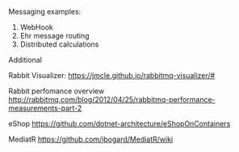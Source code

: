 Messaging examples:

1) WebHook
2) Ehr message routing
3) Distributed calculations

Additional

Rabbit Visualizer:
https://jmcle.github.io/rabbitmq-visualizer/#

Rabbit perfomance overview
http://rabbitmq.com/blog/2012/04/25/rabbitmq-performance-measurements-part-2

eShop
https://github.com/dotnet-architecture/eShopOnContainers

MediatR
https://github.com/jbogard/MediatR/wiki
